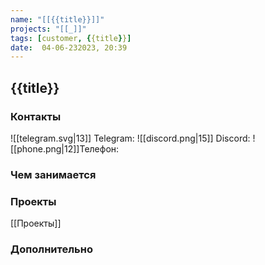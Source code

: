```yaml
---
name: "[[{{title}}]]"
projects: "[[_]]"
tags: [customer, {{title}}]
date:  04-06-232023, 20:39
---
```


## {{title}}

### Контакты

![[telegram.svg|13]] Telegram: 
![[discord.png|15]] Discord:
![[phone.png|12]]Телефон:

### Чем занимается

### Проекты

[[Проекты]]

### Дополнительно
